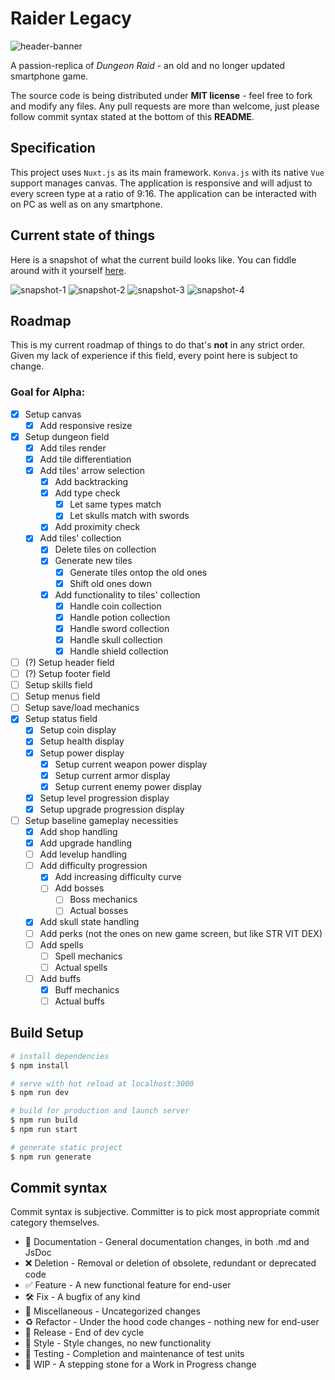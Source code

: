 # Raider Legacy

![header-banner](https://raw.githubusercontent.com/SugarF0x/raider/master/git/header-banner.jpg)

A passion-replica of _Dungeon Raid_ - an old and no longer updated smartphone game.

The source code is being distributed under **MIT license** - feel free to fork and modify any files.
Any pull requests are more than welcome, just please follow commit syntax stated at the bottom of this **README**.

## Specification

This project uses `Nuxt.js` as its main framework. `Konva.js` with its native `Vue` support manages canvas.
The application is responsive and will adjust to every screen type at a ratio of 9:16.
The application can be interacted with on PC as well as on any smartphone.

## Current state of things

Here is a snapshot of what the current build looks like.
You can fiddle around with it yourself [here](http://raid.sugarfox.ru).

![snapshot-1](https://raw.githubusercontent.com/SugarF0x/raider/master/git/snapshot-1.jpg)
![snapshot-2](https://raw.githubusercontent.com/SugarF0x/raider/master/git/snapshot-2.jpg)
![snapshot-3](https://raw.githubusercontent.com/SugarF0x/raider/master/git/snapshot-3.jpg)
![snapshot-4](https://raw.githubusercontent.com/SugarF0x/raider/master/git/snapshot-4.jpg)

## Roadmap

This is my current roadmap of things to do that's **not** in any strict order.
Given my lack of experience if this field, every point here is subject to change.

###  Goal for Alpha:

- [X] Setup canvas
    - [X] Add responsive resize
- [X] Setup dungeon field
    - [X] Add tiles render
    - [X] Add tile differentiation
    - [X] Add tiles' arrow selection
        - [X] Add backtracking
        - [X] Add type check
            - [X] Let same types match
            - [X] Let skulls match with swords
        - [X] Add proximity check
    - [X] Add tiles' collection
        - [X] Delete tiles on collection
        - [X] Generate new tiles
            - [X] Generate tiles ontop the old ones
            - [X] Shift old ones down
        - [X] Add functionality to tiles' collection
            - [X] Handle coin collection
            - [X] Handle potion collection
            - [X] Handle sword collection
            - [X] Handle skull collection
            - [X] Handle shield collection
- [ ] (?) Setup header field
- [ ] (?) Setup footer field
- [ ] Setup skills field
- [ ] Setup menus field
- [ ] Setup save/load mechanics
- [X] Setup status field
    - [X] Setup coin display
    - [X] Setup health display
    - [X] Setup power display
        - [X] Setup current weapon power display
        - [X] Setup current armor display
        - [X] Setup current enemy power display
    - [X] Setup level progression display
    - [X] Setup upgrade progression display
- [ ] Setup baseline gameplay necessities
    - [X] Add shop handling
    - [X] Add upgrade handling
    - [ ] Add levelup handling
    - [ ] Add difficulty progression
        - [X] Add increasing difficulty curve
        - [ ] Add bosses
            - [ ] Boss mechanics
            - [ ] Actual bosses
    - [X] Add skull state handling
    - [ ] Add perks (not the ones on new game screen, but like STR VIT DEX)
    - [ ] Add spells
        - [ ] Spell mechanics
        - [ ] Actual spells
    - [ ] Add buffs
        - [X] Buff mechanics
        - [ ] Actual buffs
## Build Setup

```bash
# install dependencies
$ npm install

# serve with hot reload at localhost:3000
$ npm run dev

# build for production and launch server
$ npm run build
$ npm run start

# generate static project
$ npm run generate
```

## Commit syntax 

Commit syntax is subjective. Committer is to pick most appropriate commit category themselves.

* :blue_book: Documentation - General documentation changes, in both .md and JsDoc
* :x: Deletion - Removal or deletion of obsolete, redundant or deprecated code
* :white_check_mark: Feature - A new functional feature for end-user
* :hammer_and_wrench: Fix - A bugfix of any kind
* :corn: Miscellaneous - Uncategorized changes
* :recycle: Refactor - Under the hood code changes - nothing new for end-user
* :milky_way: Release - End of dev cycle
* :art: Style - Style changes, no new functionality
* :pill: Testing - Completion and maintenance of test units
* :construction: WIP - A stepping stone for a Work in Progress change

